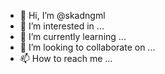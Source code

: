 - 👋 Hi, I’m @skadngml
- 👀 I’m interested in ...
- 🌱 I’m currently learning ...
- 💞️ I’m looking to collaborate on ...
- 📫 How to reach me ...

<!---
skadngml/skadngml is a ✨ special ✨ repository because its `README.md` (this file) appears on your GitHub profile.
You can click the Preview link to take a look at your changes.
--->
